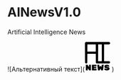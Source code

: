 # AINewsV1.0
Artificial Intelligence News

![Альтернативный текст](<svg width="57" height="67" viewBox="0 0 57 67" fill="none" xmlns="http://www.w3.org/2000/svg">
<path d="M2.92981 46.2432V24.6216M27.1542 3H2.92981V24.6216M27.1542 3V24.6216M27.1542 3H40.6122M27.1542 24.6216V46.2432H40.6122M27.1542 24.6216H2.92981M40.6122 3H54.0702M40.6122 3V46.2432M40.6122 46.2432H54.0702" stroke="black" stroke-width="5" stroke-linecap="round" stroke-linejoin="round"/>
<path d="M2.92981 46.2432V24.6216M27.1542 3H2.92981V24.6216M27.1542 3V24.6216M27.1542 3H40.6122M27.1542 24.6216V46.2432H40.6122M27.1542 24.6216H2.92981M40.6122 3H54.0702M40.6122 3V46.2432M40.6122 46.2432H54.0702" stroke="url(#paint0_linear)" stroke-width="5" stroke-linecap="round" stroke-linejoin="round"/>
<path d="M9.766 51.8444H13.024C13.156 51.8444 13.27 51.8924 13.366 51.9884C13.462 52.0844 13.51 52.1984 13.51 52.3304V63.9584C13.51 64.0904 13.462 64.2044 13.366 64.3004C13.27 64.3964 13.156 64.4444 13.024 64.4444H10.18C9.868 64.4444 9.622 64.3064 9.442 64.0304L6.4 59.4404V63.9584C6.4 64.0904 6.352 64.2044 6.256 64.3004C6.16 64.3964 6.046 64.4444 5.914 64.4444H2.656C2.524 64.4444 2.41 64.3964 2.314 64.3004C2.218 64.2044 2.17 64.0904 2.17 63.9584V52.3304C2.17 52.1984 2.218 52.0844 2.314 51.9884C2.41 51.8924 2.524 51.8444 2.656 51.8444H5.5C5.836 51.8444 6.082 51.9824 6.238 52.2584L9.28 57.2444V52.3304C9.28 52.1984 9.328 52.0844 9.424 51.9884C9.52 51.8924 9.634 51.8444 9.766 51.8444ZM20.1658 60.9344H25.7098C25.8418 60.9344 25.9558 60.9824 26.0518 61.0784C26.1478 61.1744 26.1958 61.2884 26.1958 61.4204V63.9584C26.1958 64.0904 26.1478 64.2044 26.0518 64.3004C25.9558 64.3964 25.8418 64.4444 25.7098 64.4444H16.3318C16.1998 64.4444 16.0858 64.3964 15.9898 64.3004C15.8938 64.2044 15.8458 64.0904 15.8458 63.9584V52.3304C15.8458 52.1984 15.8938 52.0844 15.9898 51.9884C16.0858 51.8924 16.1998 51.8444 16.3318 51.8444H25.5658C25.6978 51.8444 25.8118 51.8924 25.9078 51.9884C26.0038 52.0844 26.0518 52.1984 26.0518 52.3304V54.8684C26.0518 55.0004 26.0038 55.1144 25.9078 55.2104C25.8118 55.3064 25.6978 55.3544 25.5658 55.3544H20.1658V56.4884H25.1698C25.3018 56.4884 25.4158 56.5364 25.5118 56.6324C25.6078 56.7284 25.6558 56.8424 25.6558 56.9744V59.3144C25.6558 59.4464 25.6078 59.5604 25.5118 59.6564C25.4158 59.7524 25.3018 59.8004 25.1698 59.8004H20.1658V60.9344ZM32.8794 64.4444H30.3054C30.0774 64.4444 29.8854 64.3784 29.7294 64.2464C29.5854 64.1024 29.5014 63.9404 29.4774 63.7604L27.8214 52.2944V52.2404C27.8214 52.1324 27.8574 52.0424 27.9294 51.9704C28.0134 51.8864 28.1094 51.8444 28.2174 51.8444H31.5654C31.9614 51.8444 32.1774 52.0064 32.2134 52.3304L32.8254 57.4064L33.5634 55.1564C33.6834 54.8084 33.8874 54.6344 34.1754 54.6344H36.0114C36.2994 54.6344 36.5034 54.8084 36.6234 55.1564L37.3614 57.3884L37.9734 52.3304C38.0094 52.0064 38.2254 51.8444 38.6214 51.8444H41.9694C42.0774 51.8444 42.1674 51.8864 42.2394 51.9704C42.3234 52.0424 42.3654 52.1324 42.3654 52.2404V52.2944L40.7094 63.7604C40.6854 63.9404 40.5954 64.1024 40.4394 64.2464C40.2954 64.3784 40.1094 64.4444 39.8814 64.4444H37.3074C36.9354 64.4444 36.6894 64.2824 36.5694 63.9584L35.0934 60.2684L33.6174 63.9584C33.4974 64.2824 33.2514 64.4444 32.8794 64.4444ZM43.8401 55.8044C43.8401 54.5804 44.3441 53.5844 45.3521 52.8164C46.3721 52.0484 47.7041 51.6644 49.3481 51.6644C51.0041 51.6644 52.3541 52.0664 53.3981 52.8704C54.4541 53.6744 54.9821 54.5144 54.9821 55.3904C54.9821 55.4984 54.9401 55.5944 54.8561 55.6784C54.7841 55.7504 54.7001 55.7864 54.6041 55.7864H51.0041C50.7281 55.7864 50.4761 55.6844 50.2481 55.4804C50.0201 55.2764 49.7141 55.1744 49.3301 55.1744C48.7541 55.1744 48.4661 55.3424 48.4661 55.6784C48.4661 55.8584 48.6041 56.0084 48.8801 56.1284C49.1681 56.2484 49.6961 56.3564 50.4641 56.4524C52.2521 56.6804 53.5241 57.1004 54.2801 57.7124C55.0481 58.3124 55.4321 59.2304 55.4321 60.4664C55.4321 61.6904 54.8681 62.6924 53.7401 63.4724C52.6241 64.2404 51.1601 64.6244 49.3481 64.6244C47.5361 64.6244 46.1141 64.2524 45.0821 63.5084C44.0501 62.7644 43.5341 61.8584 43.5341 60.7904C43.5341 60.6824 43.5701 60.5924 43.6421 60.5204C43.7261 60.4364 43.8221 60.3944 43.9301 60.3944H47.3501C47.6021 60.3944 47.8781 60.5144 48.1781 60.7544C48.4901 60.9944 48.9161 61.1144 49.4561 61.1144C50.3561 61.1144 50.8061 60.9464 50.8061 60.6104C50.8061 60.3944 50.6441 60.2324 50.3201 60.1244C49.9961 60.0044 49.3841 59.8844 48.4841 59.7644C45.3881 59.3564 43.8401 58.0364 43.8401 55.8044Z" fill="black"/>
<defs>
<linearGradient id="paint0_linear" x1="28.5" y1="3" x2="28.5" y2="46.2432" gradientUnits="userSpaceOnUse">
<stop/>
<stop offset="1" stop-opacity="0"/>
</linearGradient>
</defs>
</svg>
)
